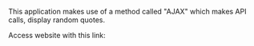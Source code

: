 This application makes use of a method called "AJAX" which makes API calls,
display random quotes.

Access website with this link: 


